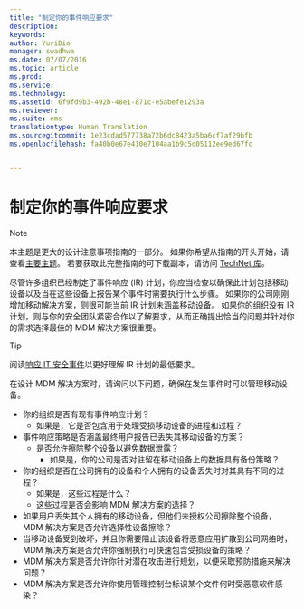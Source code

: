 ```yaml
---
title: "制定你的事件响应要求"
description: 
keywords: 
author: YuriDio
manager: swadhwa
ms.date: 07/07/2016
ms.topic: article
ms.prod: 
ms.service: 
ms.technology: 
ms.assetid: 6f9fd9b3-492b-48e1-871c-e5abefe1293a
ms.reviewer: 
ms.suite: ems
translationtype: Human Translation
ms.sourcegitcommit: 1e23cdad577738a72b6dc8423a5ba6cf7af29bfb
ms.openlocfilehash: fa40b0e67e410e7104aa1b9c5d05112ee9ed67fc


---
```


# 制定你的事件响应要求

>[!NOTE]
>本主题是更大的设计注意事项指南的一部分。 如果你希望从指南的开头开始，请查看[主要主题](mdm-design-considerations-guide.md)。 若要获取此完整指南的可下载副本，请访问 [TechNet 库](https://gallery.technet.microsoft.com/Mobile-Device-Management-7d401582)。

尽管许多组织已经制定了事件响应 (IR) 计划，你应当检查以确保此计划包括移动设备以及当在这些设备上报告某个事件时需要执行什么步骤。 如果你的公司刚刚增加移动解决方案，则很可能当前 IR 计划未涵盖移动设备。 如果你的组织没有 IR 计划，则与你的安全团队紧密合作以了解要求，从而正确提出恰当的问题并针对你的需求选择最佳的 MDM 解决方案很重要。 
 
>[!TIP] 
> 阅读[响应 IT 安全事件](https://technet.microsoft.com/library/cc700825.aspx)以更好理解 IR 计划的最低要求。

在设计 MDM 解决方案时，请询问以下问题，确保在发生事件时可以管理移动设备。

- 你的组织是否有现有事件响应计划？
    - 如果是，它是否包含用于处理受损移动设备的进程和过程？
- 事件响应策略是否涵盖最终用户报告已丢失其移动设备的方案？
    - 是否允许擦除整个设备以避免数据泄露？ 
        - 如果是，你的公司是否对驻留在移动设备上的数据具有备份策略？
- 你的组织是否在公司拥有的设备和个人拥有的设备丢失时对其具有不同的过程？
    - 如果是，这些过程是什么？
    - 这些过程是否会影响 MDM 解决方案的选择？
- 如果用户丢失其个人拥有的移动设备，但他们未授权公司擦除整个设备，MDM 解决方案是否允许选择性设备擦除？
- 当移动设备受到破坏，并且你需要阻止该设备将恶意应用扩散到公司网络时，MDM 解决方案是否允许你强制执行可快速包含受损设备的策略？
- MDM 解决方案是否允许你针对潜在攻击进行规划，以便采取预防措施来解决问题？
- MDM 解决方案是否允许你使用管理控制台标识某个文件何时受恶意软件感染？




<!--HONumber=Jul16_HO3-->


